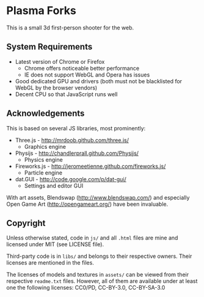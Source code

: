 Plasma Forks
============

This is a small 3d first-person shooter for the web.

System Requirements
-------------------

* Latest version of Chrome or Firefox
	* Chrome offers noticeable better performance
	* IE does not support WebGL and Opera has issues
* Good dedicated GPU and drivers (both must not be blacklisted for WebGL by the browser vendors)
* Decent CPU so that JavaScript runs well


Acknowledgements
----------------

This is based on several JS libraries, most prominently:

* Three.js - http://mrdoob.github.com/three.js/
	* Graphics engine
* Physijs - http://chandlerprall.github.com/Physijs/
	* Physics engine
* Fireworks.js - http://jeromeetienne.github.com/fireworks.js/
	* Particle engine
* dat.GUI - http://code.google.com/p/dat-gui/
	* Settings and editor GUI

With art assets, Blendswap (http://www.blendswap.com/) and especially
Open Game Art (http://opengameart.org/) have been invaluable.


Copyright
---------

Unless otherwise stated, code in `js/` and all `.html` files are mine and
licensed under MIT (see LICENSE file).

Third-party code is in `libs/` and belongs to their respective owners.
Their licenses are mentioned in the files.

The licenses of models and textures in `assets/` can be
viewed from their respective `readme.txt` files.
However, all of them are available under at least one the following licenses:
CC0/PD, CC-BY-3.0, CC-BY-SA-3.0

